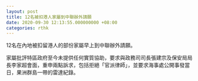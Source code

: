 ```yaml
---
layout: post
title: 12名被扣港人家屬到中聯辦外請願
date: 2020-09-30 12:13:55.000000000 +08:00
categories: rthk
---
```


12名在內地被扣留港人的部份家屬早上到中聯辦外請願。

家屬批評特區政府至今未提供任何實質協助，要求與政務司司長張建宗及保安局局長李家超會面，重申兩點訴求，包括拒絕「官派律師」，並要求海事處公開事發當日，果洲群島一帶的雷達紀錄。
